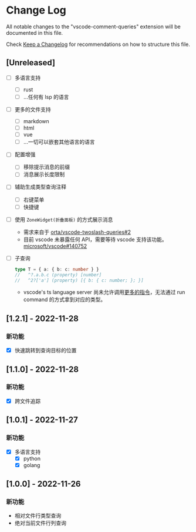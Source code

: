 # Change Log

All notable changes to the "vscode-comment-queries" extension will be documented in this file.

Check [Keep a Changelog](http://keepachangelog.com/) for recommendations on how to structure this file.

## [Unreleased]

* [ ] 多语言支持
  * [ ] rust
  * [ ] ...任何有 lsp 的语言
* [ ] 更多的文件支持
  * [ ] markdown
  * [ ] html
  * [ ] vue
  * [ ] ...一切可以嵌套其他语言的语言
* [ ] 配置增强
  * [ ] 移除提示消息的前缀
  * [ ] 消息展示长度限制
* [ ] 辅助生成类型查询注释
  * [ ] 右键菜单
  * [ ] 快捷键
* [ ] 使用 `ZoneWidget(折叠面板)` 的方式展示消息
  * 需求来自于 [orta/vscode-twoslash-queries#2](https://github.com/orta/vscode-twoslash-queries/issues/2)
  * 目前 vscode 未暴露任何 API，需要等待 vscode 支持该功能。[microsoft/vscode#140752](https://github.com/microsoft/vscode/issues/140752)
* [ ] 子查询

  ```ts
  type T = { a: { b: c: number } }
  //   ^?.a.b.c (property) [number]
  //   ^2?['a'] (property) [{ b: { c: number; }; }]
  ```
  * vscode's ts language server 尚未允许调用[更多的指令](https://github.com/microsoft/vscode/blob/3a52e79cead6fa54139f5d0098c3380c6546ab4a/extensions/typescript-language-features/src/commands/tsserverRequests.ts#L26-L37)，无法通过 run command 的方式拿到对应的类型。

## [1.2.1] - 2022-11-28

### 新功能

* [x] 快速跳转到查询目标的位置

## [1.1.0] - 2022-11-28

### 新功能

* [x] 跨文件追踪

## [1.0.1] - 2022-11-27

### 新功能

* [x] 多语言支持
  * [x] python
  * [x] golang

## [1.0.0] - 2022-11-26

### 新功能

* 相对文件行类型查询
* 绝对当前文件行列查询
